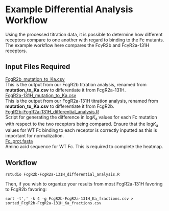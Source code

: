 # Example Differential Analysis Workflow

Using the processed titration data, it is possible to determine how different receptors compare to one another with regard to binding to the Fc mutants. The example workflow here compares the FcγR2b and FcγR2a-131H receptors.

## Input Files Required

[FcgR2b_mutation_to_Ka.csv](https://github.com/Ortlund-Laboratory/DMS_IgG1Fc/blob/main/example_differential_analysis/FcgR2b_mutation_to_Ka.csv)<br>
This is the output from our FcgR2b titration analysis, renamed from **mutation_to_Ka.csv** to differentiate it from FcgR2a-131H.<br>
[FcgR2a-131H_mutation_to_Ka.csv](https://github.com/Ortlund-Laboratory/DMS_IgG1Fc/blob/main/example_differential_analysis/FcgR2a-131H_mutation_to_Ka.csv)<br>
This is the output from our FcgR2a-131H titration analysis, renamed from **mutation_to_Ka.csv** to differentiate it from FcgR2b.<br>
[FcgR2b-FcgR2a-131H_differential_analysis.R](https://github.com/Ortlund-Laboratory/DMS_IgG1Fc/blob/main/example_differential_analysis/FcgR2b-FcgR2a-131H_differential_analysis.R)<br>
Script for generating the difference in log*K*<sub>a</sub> values for each Fc mutation with respect to the two receptors being compared. Ensure that the log*K*<sub>a</sub> values for WT Fc binding to each receptor is correctly inputted as this is important for normalization.<br>
[Fc_prot.fasta](https://github.com/Ortlund-Laboratory/DMS_IgG1Fc/blob/main/example_differential_analysis/Fc_prot.fasta)<br>
Amino acid sequence for WT Fc. This is required to complete the heatmap.<br>

## Workflow

```
rstudio FcgR2b-FcgR2a-131H_differential_analysis.R
```

Then, if you wish to organize your results from most FcgR2a-131H favoring to FcgR2b favoring:

```
sort -t',' -k 4 -g FcgR2b-FcgR2a-131H_Ka_fractions.csv > sorted_FcgR2b-FcgR2a-131H_Ka_fractions.csv
```
